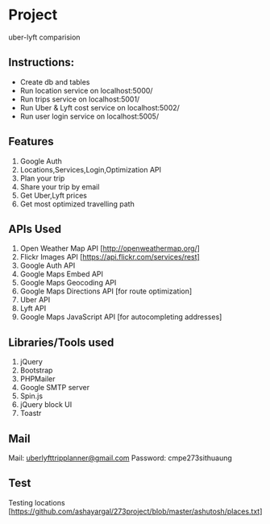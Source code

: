 # Project
uber-lyft comparision

## Instructions:

* Create db and tables
* Run location service on localhost:5000/
* Run trips service on localhost:5001/
* Run Uber & Lyft cost service on localhost:5002/
* Run user login service on localhost:5005/

## Features

1. Google Auth
2. Locations,Services,Login,Optimization API
3. Plan your trip
4. Share your trip by email
5. Get Uber,Lyft prices
6. Get most optimized travelling path

## APIs Used

1. Open Weather Map API [http://openweathermap.org/]
2. Flickr Images API [https://api.flickr.com/services/rest]
3. Google Auth API
4. Google Maps Embed API
5. Google Maps Geocoding API
6. Google Maps Directions API [for route optimization]
7. Uber API
8. Lyft API
9. Google Maps JavaScript API [for autocompleting addresses]


## Libraries/Tools used
1. jQuery
2. Bootstrap
3. PHPMailer
4. Google SMTP server
5. Spin.js
6. jQuery block UI
7. Toastr

## Mail

Mail: uberlyfttripplanner@gmail.com
Password: cmpe273sithuaung

## Test

Testing locations [https://github.com/ashayargal/273project/blob/master/ashutosh/places.txt]
